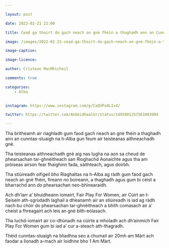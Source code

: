```yaml
---

layout: post

date: 2022-02-21 22:00

title: Cead ga thoirt do gach neach an gnè fhèin a thaghadh ann an Cunntas-sluaigh na h-Alba

image: /images/2022-02-21-cead-ga-thoirt-do-gach-neach-an-gnè-fhèin-a-thaghadh-ann-an-cunntas-sluaigh-na-h-alba.jpg

image-caption:

image-licence:

author: Crìstean MacMhìcheil

comments: true

categories:
    - Alba
    

instagram: https://www.instagram.com/p/CaQVPx8LIx4/

twitter: https://twitter.com/AnGeidhealUr/status/1495881257561083904

---
```


Tha britheamh air riaghladh gum faod gach neach an gnè fhèin a thaghadh ann an cunntas-sluaigh na h-Alba gun feum air teisteanas aithneachadh gnè.

<!--more-->

Tha teisteanas aithneachadh gnè aig nas lugha na aon sa cheud de phearsachan tar-ghnèitheach san Rìoghachd Aonaichte agus tha am pròiseas airson fear fhaighinn fada, sàithteach, agus doirbh.

Tha stiùireadh oifigeil bho Riaghaltas na h-Alba ag ràdh gum faod gach neach an gnè fhèin, fireann no boireann, a thaghadh agus gum bi cèist a bharrachd ann do phearsachan neo-bhìnearaidh.

Ach dh’iarr a’ bhuidheann iomairt, Fair Play For Women, air Cùirt an t-Seisein ath-sgrùdadh laghail a dhèanamh air an stiùireadh is iad ag ràdh nach bu chòir do phearsachan tar-ghnèitheach a bhith comasach air a’ cheist a fhreagairt ach leis an gnè bith-eòlasach.

Tha luchd-iomairt air co-dhùnadh na cùirte a mholadh ach dh’ainmich Fair Play For Women gum bi iad a’ cur a-steach ath-thagradh.

Thèid cunntas-sluaigh na bliadhna seo a chumail air 20mh am Màrt ach faodar a lìonadh a-mach air loidhne bho 1 Am Màrt.
